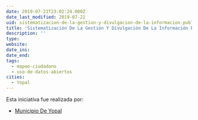```yaml
---
date: 2019-07-21T23:02:24.000Z
date_last_modified: 2019-07-21
uid: sistematizacion-de-la-gestion-y-divulgacion-de-la-informacion-publica-de-ordenamiento-territorial-del-municipio-de-yopal
title: 'Sistematización De La Gestión Y Divulgación De La Información Pública De Ordenamiento Territorial Del Municipio De Yopal'
description: ''
type: 
website: 
date_ini: 
date_end: 
tags:
  - mapeo-ciudadano
  - uso-de-datos-abiertos
cities: 
  - Yopal
---
```


Esta iniciativa fue realizada por:

- [Municipio De Yopal](/organizaciones/municipio-de-yopal)
